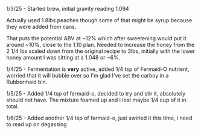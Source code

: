 1/3/25 - Started brew, initial gravity reading 1.094

Actually used 1.8lbs peaches though some of that might be syrup because they were added from cans.

That puts the potential ABV at ~12% which after sweetening would put it around ~10%, close to the 1.10 plan. Needed to increase the honey from the 2 1/4 lbs scaled down from the original recipe to 3lbs, initially with the lower honey amount I was sitting at a 1.048 or ~6%.

1/4/25 - Fermentation is **very** active, added 1/4 tsp of Fermaid-O nutrient, worried that it will bubble over so I'm glad I've set the carboy in a Rubbermaid bin.

1/5/25 - Added 1/4 tsp of fermaid-o, decided to try and stir it, absolutely should not have. The mixture foamed up and i lost maybe 1/4 cup of it in total.

1/6/25 - Added another 1/4 tsp of fermaid-o, just swirled it this time, i need to read up on degassing